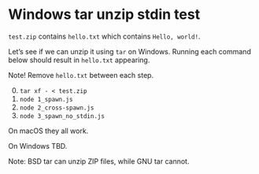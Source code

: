 # Windows tar unzip stdin test

`test.zip` contains `hello.txt` which contains `Hello, world!`.

Let’s see if we can unzip it using `tar` on Windows. Running each command below should result in `hello.txt` appearing.

Note! Remove `hello.txt` between each step.

0. `tar xf - < test.zip`
1. `node 1_spawn.js`
2. `node 2_cross-spawn.js`
3. `node 3_spawn_no_stdin.js`

On macOS they all work.

On Windows TBD.

Note: BSD tar can unzip ZIP files, while GNU tar cannot.

